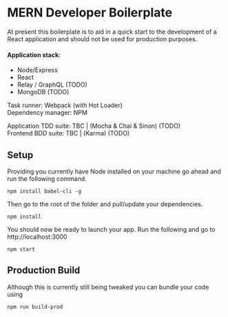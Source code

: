 # MERN Developer Boilerplate

At present this boilerplate is to aid in a quick start to the development of a React application and should not be used for production purposes.

#### Application stack:
- Node/Express
- React
- Relay / GraphQL (TODO)
- MongoDB (TODO)

Task runner: Webpack (with Hot Loader)  
Dependency manager: NPM

Application TDD suite: TBC | (Mocha & Chai & Sinon) (TODO)  
Frontend BDD suite: TBC | (Karma) (TODO)

## Setup
Providing you currently have Node installed on your machine go ahead and run the following command.
```
npm install babel-cli -g
```

Then go to the root of the folder and pull/update your dependencies.
```
npm install
```

You should now be ready to launch your app.
Run the following and go to http://localhost:3000
```
npm start
```

## Production Build

Although this is currently still being tweaked you can bundle your code using
```
npm run build-prod
```
